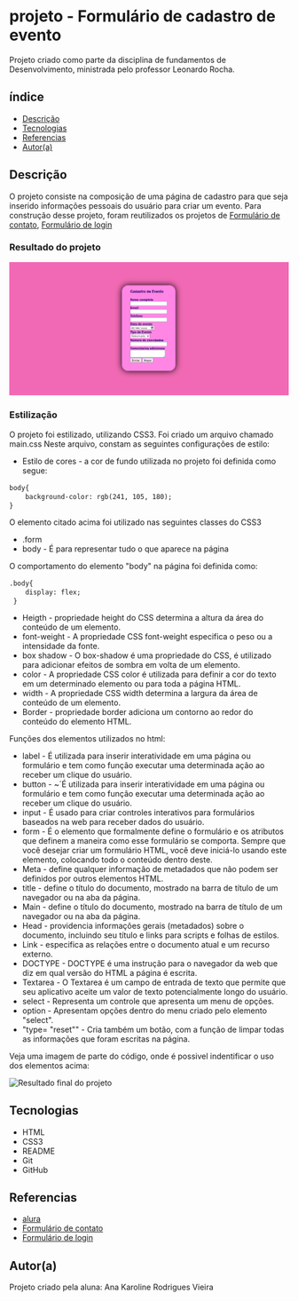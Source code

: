 # projeto - Formulário de cadastro de evento

Projeto criado como parte da disciplina de fundamentos de Desenvolvimento, ministrada pelo professor Leonardo Rocha.

## índice

* [Descrição](#descrição)
* [Tecnologias](#tecnologias)
* [Referencias](#referencias)
* [Autor(a)](#autora)

## Descrição 

O projeto consiste na composição de uma página de cadastro para que seja inserido informações pessoais do usuário para criar um evento. Para construção desse projeto, foram reutilizados os projetos de [Formulário de contato](https://github.com/gMariaC/form-contato), [Formulário de login](https://github.com/gMariaC/projeto-login)

### Resultado do projeto 

![Resultado final do projeto](img/resultado-final.png)

### Estilização

O projeto foi estilizado, utilizando CSS3. Foi criado um arquivo chamado main.css
Neste arquivo, constam as seguintes configurações de estilo:

* Estilo de cores - a cor de fundo utilizada no projeto foi definida como segue:

```
body{
    background-color: rgb(241, 105, 180);
}
```

O elemento citado acima foi utilizado nas seguintes classes do CSS3

* .form
* body - É para representar tudo o que aparece na página

O comportamento do elemento "body" na página foi definida como:

```
.body{
    display: flex;
 }
 ```
* Heigth -  propriedade height do CSS determina a altura da área do conteúdo de um elemento.
* font-weight -  A propriedade CSS font-weight especifica o peso ou a intensidade da fonte.
* box shadow - O box-shadow é uma propriedade do CSS, é utilizado para adicionar efeitos de sombra em volta de um elemento.
* color - A propriedade CSS color é utilizada para definir a cor do texto em um determinado elemento ou para toda a página HTML. 
* width - A propriedade CSS width determina a largura da área de conteúdo de um elemento. 
* Border - propriedade border adiciona um contorno ao redor do conteúdo do elemento HTML. 

Funções dos elementos utilizados no html:

* label - É utilizada para inserir interatividade em uma página ou formulário e tem como função executar uma determinada ação ao receber um clique do usuário. 
* button - ~´É utilizada para inserir interatividade em uma página ou formulário e tem como função executar uma determinada ação ao receber um clique do usuário. 
* input -  É usado para criar controles interativos para formulários baseados na web para receber dados do usuário.
* form -  É o elemento que formalmente define o formulário e os atributos que definem a maneira como esse formulário se comporta. Sempre que você desejar criar um formulário HTML, você deve iniciá-lo usando este elemento, colocando todo o conteúdo dentro deste.
* Meta - define qualquer informação de metadados que não podem ser definidos por outros elementos HTML.
* title - define o título do documento, mostrado na barra de título de um navegador ou na aba da página. 
* Main - define o título do documento, mostrado na barra de título de um navegador ou na aba da página. 
* Head - providencia informações gerais (metadados) sobre o documento, incluindo seu título e links para scripts e folhas de estilos.
* Link - especifica as relações entre o documento atual e um recurso externo.
* DOCTYPE - DOCTYPE é uma instrução para o navegador da web que diz em qual versão do HTML a página é escrita.
* Textarea - O Textarea é um campo de entrada de texto que permite que seu aplicativo aceite um valor de texto potencialmente longo do usuário.
* select - Representa um controle que apresenta um menu de opções.
* option - Apresentam opções dentro do menu criado pelo elemento "select".
* "type= "reset"" - Cria também um botão, com a função de limpar todas as informações que foram escritas na página.
 

Veja uma imagem de parte do código, onde é possivel indentificar o uso dos elementos acima:

![Resultado final do projeto](img/estrura-html.png)

## Tecnologias

* HTML
* CSS3
* README
* Git
* GitHub

## Referencias

* [alura](https://www.alura.com.br/artigos/escrever-bom-readme)
* [Formulário de contato](https://github.com/gMariaC/form-contato)
* [Formulário de login](https://github.com/gMariaC/projeto-login)

## Autor(a)

 Projeto criado pela aluna:
 Ana Karoline Rodrigues Vieira

